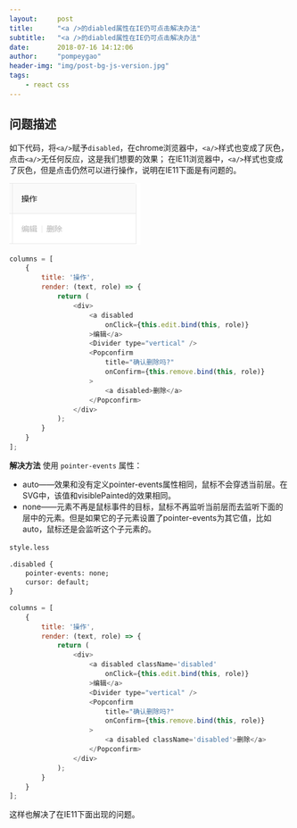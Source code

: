 ```yaml
---
layout:     post
title:      "<a />的diabled属性在IE仍可点击解决办法"
subtitle:   "<a />的diabled属性在IE仍可点击解决办法"
date:       2018-07-16 14:12:06
author:     "pompeygao"
header-img: "img/post-bg-js-version.jpg"
tags:
    - react css
---
```


## 问题描述

如下代码，将`<a/>`赋予`disabled`，在chrome浏览器中，`<a/>`样式也变成了灰色，点击`<a/>`无任何反应，这是我们想要的效果；
在IE11浏览器中，`<a/>`样式也变成了灰色，但是点击仍然可以进行操作，说明在IE11下面是有问题的。

![IE](../img/in-post/disabled-ie/IE1.png)
```js
columns = [
    {
        title: '操作',
        render: (text, role) => {
            return (
                <div>
                    <a disabled
                        onClick={this.edit.bind(this, role)}
                    >编辑</a>
                    <Divider type="vertical" />
                    <Popconfirm
                        title="确认删除吗?"
                        onConfirm={this.remove.bind(this, role)}
                    >
                        <a disabled>删除</a>
                    </Popconfirm>
                </div>
            );
        }
    }
];
```

**解决方法**
使用 `pointer-events` 属性：
- auto——效果和没有定义pointer-events属性相同，鼠标不会穿透当前层。在SVG中，该值和visiblePainted的效果相同。
- none——元素不再是鼠标事件的目标，鼠标不再监听当前层而去监听下面的层中的元素。但是如果它的子元素设置了pointer-events为其它值，比如auto，鼠标还是会监听这个子元素的。

`style.less`
```less
.disabled {
    pointer-events: none;
    cursor: default;
}
```

```js
columns = [
    {
        title: '操作',
        render: (text, role) => {
            return (
                <div>
                    <a disabled className='disabled'
                        onClick={this.edit.bind(this, role)}
                    >编辑</a>
                    <Divider type="vertical" />
                    <Popconfirm
                        title="确认删除吗?"
                        onConfirm={this.remove.bind(this, role)}
                    >
                        <a disabled className='disabled'>删除</a>
                    </Popconfirm>
                </div>
            );
        }
    }
];
```
这样也解决了在IE11下面出现的问题。